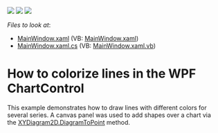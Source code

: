 <!-- default badges list -->
![](https://img.shields.io/endpoint?url=https://codecentral.devexpress.com/api/v1/VersionRange/128568878/14.2.6%2B)
[![](https://img.shields.io/badge/Open_in_DevExpress_Support_Center-FF7200?style=flat-square&logo=DevExpress&logoColor=white)](https://supportcenter.devexpress.com/ticket/details/T227833)
[![](https://img.shields.io/badge/📖_How_to_use_DevExpress_Examples-e9f6fc?style=flat-square)](https://docs.devexpress.com/GeneralInformation/403183)
<!-- default badges end -->
<!-- default file list -->
*Files to look at*:

* [MainWindow.xaml](./CS/WpfApplication1/MainWindow.xaml) (VB: [MainWindow.xaml](./VB/WpfApplication1/MainWindow.xaml))
* [MainWindow.xaml.cs](./CS/WpfApplication1/MainWindow.xaml.cs) (VB: [MainWindow.xaml.vb](./VB/WpfApplication1/MainWindow.xaml.vb))
<!-- default file list end -->
# How to colorize lines in the WPF ChartControl


<p>This example demonstrates how to draw lines with different colors for several series. A canvas panel was used to add shapes over a chart via the <a href="https://documentation.devexpress.com/#WPF/DevExpressXpfChartsXYDiagram2D_DiagramToPointtopic">XYDiagram2D.DiagramToPoint</a> method. </p>

<br/>


